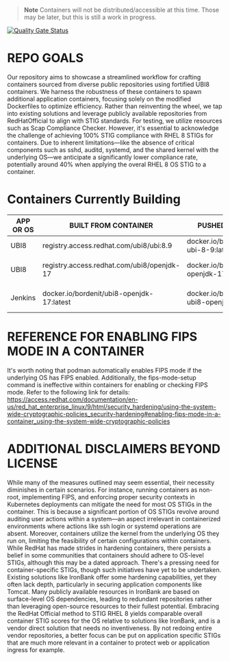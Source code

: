 > **Note**
Containers will not be distributed/accessible at this time. Those may be later, but this is still a work in progress.
> 
[![Quality Gate Status](https://sonarcloud.io/api/project_badges/measure?project=bordenitllc_ubi-container-hardening&metric=alert_status)](https://sonarcloud.io/summary/new_code?id=bordenitllc_ubi-container-hardening)


# REPO GOALS
Our repository aims to showcase a streamlined workflow for crafting containers sourced from diverse public repositories using fortified UBI8 containers. We harness the robustness of these containers to spawn additional application containers, focusing solely on the modified Dockerfiles to optimize efficiency. Rather than reinventing the wheel, we tap into existing solutions and leverage publicly available repositories from RedHatOfficial to align with STIG standards. For testing, we utilize resources such as Scap Compliance Checker. However, it's essential to acknowledge the challenge of achieving 100% STIG compliance with RHEL 8 STIGs for containers. Due to inherent limitations—like the absence of critical components such as sshd, auditd, systemd, and the shared kernel with the underlying OS—we anticipate a significantly lower compliance rate, potentially around 40% when applying the overal RHEL 8 OS STIG to a container.

# Containers Currently Building
|APP OR OS      | BUILT FROM CONTAINER    | PUSHED TO (Latest) | PUSHED TO (GITHUB_SHA} |
| ------------- | ----------------------- | ------------------ | ---------------------- |
| UBI8 | registry.access.redhat.com/ubi8/ubi:8.9  | docker.io/bordenit/ubi8-ubi-8-9:latest  | docker.io/bordenit/ubi8-ubi-8-9:${GITHUB_SHA}  |
| UBI8 | registry.access.redhat.com/ubi8/openjdk-17 | docker.io/bordenit/ubi8-openjdk-17:latest |  docker.io/bordenit/ubi8-openjdk-17:${GITHUB_SHA}   |
| Jenkins | docker.io/bordenit/ubi8-openjdk-17:latest | docker.io/bordenit/jenkins-ubi8-openjdk-17:latest  | docker.io/bordenit/jenkins-ubi8-openjdk-17:${GITHUB_SHA}|

# REFERENCE FOR ENABLING FIPS MODE IN A CONTAINER
It's worth noting that podman automatically enables FIPS mode if the underlying OS has FIPS enabled. Additionally, the fips-mode-setup command is ineffective within containers for enabling or checking FIPS mode. Refer to the following link for details:
https://access.redhat.com/documentation/en-us/red_hat_enterprise_linux/9/html/security_hardening/using-the-system-wide-cryptographic-policies_security-hardening#enabling-fips-mode-in-a-container_using-the-system-wide-cryptographic-policies

# ADDITIONAL DISCLAIMERS BEYOND LICENSE
While many of the measures outlined may seem essential, their necessity diminishes in certain scenarios. For instance, running containers as non-root, implementing FIPS, and enforcing proper security contexts in Kubernetes deployments can mitigate the need for most OS STIGs in the container. This is because a significant portion of OS STIGs revolve around auditing user actions within a system—an aspect irrelevant in containerized environments where actions like ssh login or systemd operations are absent. Moreover, containers utilize the kernel from the underlying OS they run on, limiting the feasibility of certain configurations within containers. While RedHat has made strides in hardening containers, there persists a belief in some communities that containers should adhere to OS-level STIGs, although this may be a dated approach. There's a pressing need for container-specific STIGs, though such initiatives have yet to be undertaken. Existing solutions like IronBank offer some hardening capabilities, yet they often lack depth, particularly in securing application components like Tomcat. Many publicly available resources in IronBank are based on surface-level OS dependencies, leading to redundant repositories rather than leveraging open-source resources to their fullest potential. Embracing the RedHat Official method to STIG RHEL 8 yields comparable overall container STIG scores for the OS relative to solutions like IronBank, and is a vendor direct solution that needs no inventiveness. By not redoing entire vendor repositories, a better focus can be put on application specific STIGs that are much more relevant in a container to protect web or application ingress for example.
